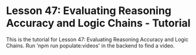 # Lesson 47: Evaluating Reasoning Accuracy and Logic Chains - Tutorial

This is the tutorial for Lesson 47: Evaluating Reasoning Accuracy and Logic Chains. Run 'npm run populate:videos' in the backend to find a video.